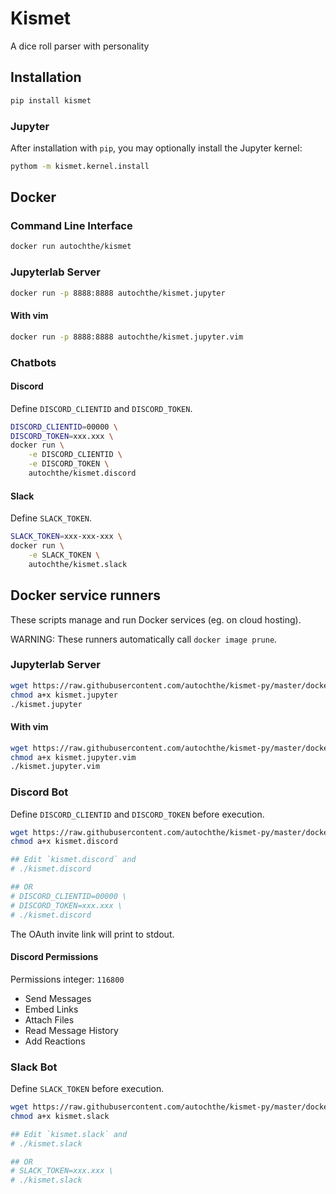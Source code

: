 # Kismet
A dice roll parser with personality

## Installation
```bash
pip install kismet
```

### Jupyter
After installation with `pip`, you may optionally install the Jupyter kernel:
```bash
pythom -m kismet.kernel.install
```


## Docker

### Command Line Interface
```bash
docker run autochthe/kismet
```

### Jupyterlab Server
```bash
docker run -p 8888:8888 autochthe/kismet.jupyter
```
#### With vim
```bash
docker run -p 8888:8888 autochthe/kismet.jupyter.vim
```

### Chatbots

#### Discord

Define `DISCORD_CLIENTID` and `DISCORD_TOKEN`.
```bash
DISCORD_CLIENTID=00000 \
DISCORD_TOKEN=xxx.xxx \
docker run \
    -e DISCORD_CLIENTID \
    -e DISCORD_TOKEN \
    autochthe/kismet.discord
```


#### Slack

Define `SLACK_TOKEN`.
```bash
SLACK_TOKEN=xxx-xxx-xxx \
docker run \
    -e SLACK_TOKEN \
    autochthe/kismet.slack
```

## Docker service runners
These scripts manage and run Docker services (eg. on cloud hosting).

WARNING: These runners automatically call `docker image prune`.

### Jupyterlab Server
```bash
wget https://raw.githubusercontent.com/autochthe/kismet-py/master/docker/run/kismet.jupyter
chmod a+x kismet.jupyter
./kismet.jupyter
```
#### With vim
```bash
wget https://raw.githubusercontent.com/autochthe/kismet-py/master/docker/run/kismet.jupyter.vim
chmod a+x kismet.jupyter.vim
./kismet.jupyter.vim
```

### Discord Bot
Define `DISCORD_CLIENTID` and `DISCORD_TOKEN` before execution.
```bash
wget https://raw.githubusercontent.com/autochthe/kismet-py/master/docker/run/kismet.discord
chmod a+x kismet.discord

## Edit `kismet.discord` and
# ./kismet.discord

## OR
# DISCORD_CLIENTID=00000 \
# DISCORD_TOKEN=xxx.xxx \
# ./kismet.discord
```

The OAuth invite link will print to stdout.

#### Discord Permissions
Permissions integer: `116800`
* Send Messages
* Embed Links
* Attach Files
* Read Message History
* Add Reactions


### Slack Bot
Define `SLACK_TOKEN` before execution.
```bash
wget https://raw.githubusercontent.com/autochthe/kismet-py/master/docker/run/kismet.slack
chmod a+x kismet.slack

## Edit `kismet.slack` and
# ./kismet.slack

## OR
# SLACK_TOKEN=xxx.xxx \
# ./kismet.slack
```
